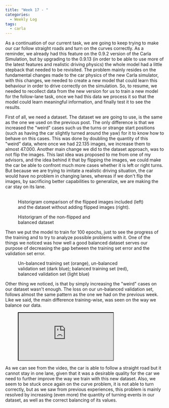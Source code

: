 ```yaml
---
title: "Week 17 - "
categories:
  - Weekly Log
tags:
  - carla
---
```


As a continuation of our current task, we are going to keep trying to make our car follow straight roads and turn on the curves correctly. As a reminder, we already had this feature on the 0.9.2 version of the Carla Simulation, but by upgrading to the 0.9.13 (in order to be able to use more of the latest features and realistic driving physics) the whole model had a little stepback that needed to be revisited. The problem mainly resides on the fundamental changes made to the car physics of the new Carla simulator, with this changes, we needed to create a new model that could learn this behaviour in order to drive correctly on the simulation. So, to resume, we needed to recollect data from the new version for us to train a new model for the follow-lane task, once we had this data we process it so that the model could learn meaningful information, and finally test it to see the results.

First of all, we need a dataset. The dataset we are going to use, is the same as the one we used on the previous post. The only difference is that we increased the "weird" cases such us the turns or strange start positions (such as having the car slightly turned around the yaw) for it to know how to behave on this cases. This was done by doubling the quantity of this "weird" data, where once we had 22.135 images, we increase them to almost 47.000. Another main change we did to the dataset approach, was to not flip the images. This last idea was proposed to me from one of my advisors, and the idea behind it that by flipping the images, we could make the car be able to confront much more cases whether it is left or right turns. But because we are trying to imitate a realistic driving situation, the car would have no problem in changing lanes, whereas if we don't flip the images, by sacrificing better capabilities to generalize, we are making the car stay on its lane.

<figure class="half">
  <img src="{{ site.url }}{{ site.baseurl }}/assets/images/histogram_town234_low.png" alt="">
  <img src="{{ site.url }}{{ site.baseurl }}/assets/images/histogram_town234_low_newcurves_no_flip.png" alt="">
  <figcaption>Historigram comparison of the flipped images included (left) and the dataset without adding flipped images (right).</figcaption>
</figure>

<figure class="align-center" style="width:50%">
  <img src="{{ site.url }}{{ site.baseurl }}/assets/images/histogram_town234_low_newcurves_no_flip_extreme.png" alt="">
  <figcaption>Historigram of the non-flipped and balanced dataset</figcaption>
</figure>

Then we put the model to train for 100 epochs, just to see the progress of the training and to try to analyze possible problems with it. One of the things we noticed was how well a good balanced dataset serves our purpose of decreasing the gap between the training set error and the validation set error.

<figure class="align-center" style="width:70%">
  <img src="{{ site.url }}{{ site.baseurl }}/assets/images/epoch_loss_no_flip.png" alt="">
  <figcaption>Un-balanced training set (orange), un-balanced validation set (dark blue); balanced training set (red), balanced validation set (light blue)</figcaption>
</figure>

Other thing we noticed, is that by simply increasing the "weird" cases on our dataset wasn't enough. The loss on our un-balanced validation set, follows almost the same pattern as the one we had on the previous week. Like we said, the main difference training-wise, was seen on the way we balance our data.

<figure class="align-center">
    <a href=""><iframe src="https://www.youtube.com/embed/2C-o_6tMh8s"></iframe></a>
</figure>

As we can see from the video, the car is able to follow a straight road but it cannot stay in one lane, given that it was a desirable quality for the car we need to further improve the way we train with this new dataset. Also, we seem to be stuck once again on the curve problem, it is not able to turn correctly, but as we saw from previous experiences, this problem is mainly resolved by increasing (even more) the quantity of turning events in our dataset, as well as the correct balancing of its values.